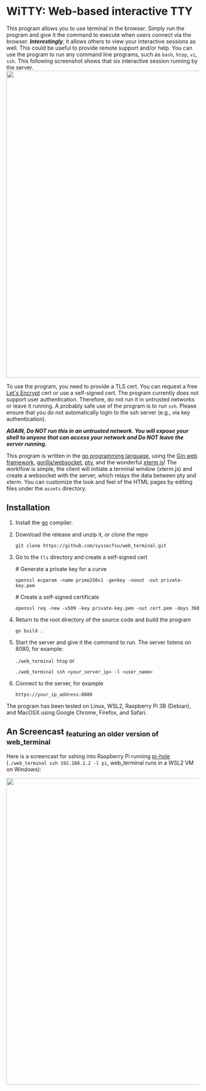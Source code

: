 # WiTTY: Web-based interactive TTY
This program allows you to use terminal in the browser. Simply run the program and give it the command to execute when users connect via the browser. ___Interestingly___, it allows others to view your interactive sessions as well. This could be useful to provide remote support and/or help. You can use the program to run any command line programs, such as ```bash```, ```htop```, ```vi```, ```ssh```. This following screenshot shows that six interactive session running by the server. <img src="https://github.com/syssecfsu/web_terminal/blob/master/extra/main.png?raw=true" width="800px">

To use the program, you need to provide a TLS cert. You can request a free [Let's Encrypt](https://letsencrypt.org/) cert or use a self-signed cert. The program currently does not support user authentication. Therefore, do not run it in untrusted networks or leave it running. A probably safe use of the program is to run ```ssh```. Please ensure that you do not automatically login to the ssh server (e.g., via key authentication).

___AGAIN, Do NOT run this in an untrusted network. You will expose your 
shell to anyone that can access your network and Do NOT leave
the server running.___

This program is written in the [go programming language](https://go.dev/), using the 
[Gin web framework](https://github.com/gin-gonic/gin), [gorilla/websocket](https://github.com/gorilla/websocket), [pty](https://github.com/creack/pty), and the wonderful [xterm.js](https://xtermjs.org/)!
The workflow is simple, the client will initiate a terminal 
window (xterm.js) and create a websocket with the server, which relays the data between pty and xterm. You can customize the look and feel of the HTML pages by editing files under the ```assets``` directory.


## Installation

1. Install the [go](https://go.dev/) compiler.
2. Download the release and unzip it, or clone the repo
   
   ```git clone https://github.com/syssecfsu/web_terminal.git```

3. Go to the ```tls``` directory and create a self-signed cert
   
   \# Generate a private key for a curve

    ```openssl ecparam -name prime256v1 -genkey -noout -out private-key.pem```

    \# Create a self-signed certificate

    ```openssl req -new -x509 -key private-key.pem -out cert.pem -days 360```

4. Return to the root directory of the source code and build the program
   
   ```go build .```

5. Start the server and give it the command to run. The server listens on 8080, for example:
   
   ```./web_terminal htop``` or

   ```./web_terminal ssh <your_server_ip> -l <user_name>```

6. Connect to the server, for example

   ```https://your_ip_address:8080```

The program has been tested on Linux, WSL2, Raspberry Pi 3B (Debian), and MacOSX using Google Chrome, Firefox, and Safari.

## An Screencast <sub>featuring an older version of web_terminal</sub>

Here is a screencast for sshing into Raspberry Pi running 
[pi-hole](https://pi-hole.net/) 
(```./web_terminal ssh 192.168.1.2 -l pi```,
web_terminal runs in a WSL2 VM on Windows):

<img src="https://github.com/syssecfsu/web_terminal/blob/master/extra/screencast.gif?raw=true" width="800px">
